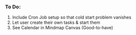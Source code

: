 ### To Do:
1. Include Cron Job setup so that cold start problem vanishes
2. Let user create their own tasks & start them
3. See Calendar in Mindmap Canvas (Good-to-have)
